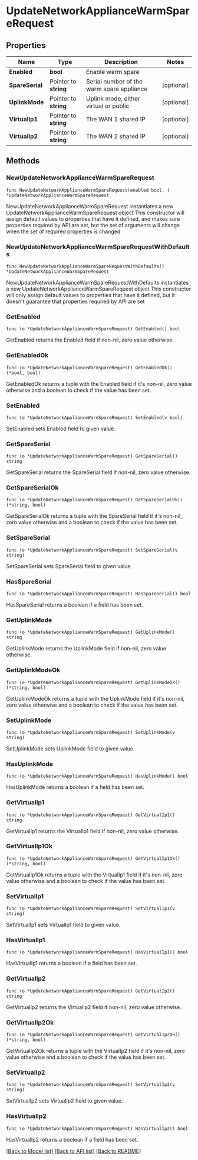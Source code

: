 # UpdateNetworkApplianceWarmSpareRequest

## Properties

Name | Type | Description | Notes
------------ | ------------- | ------------- | -------------
**Enabled** | **bool** | Enable warm spare | 
**SpareSerial** | Pointer to **string** | Serial number of the warm spare appliance | [optional] 
**UplinkMode** | Pointer to **string** | Uplink mode, either virtual or public | [optional] 
**VirtualIp1** | Pointer to **string** | The WAN 1 shared IP | [optional] 
**VirtualIp2** | Pointer to **string** | The WAN 2 shared IP | [optional] 

## Methods

### NewUpdateNetworkApplianceWarmSpareRequest

`func NewUpdateNetworkApplianceWarmSpareRequest(enabled bool, ) *UpdateNetworkApplianceWarmSpareRequest`

NewUpdateNetworkApplianceWarmSpareRequest instantiates a new UpdateNetworkApplianceWarmSpareRequest object
This constructor will assign default values to properties that have it defined,
and makes sure properties required by API are set, but the set of arguments
will change when the set of required properties is changed

### NewUpdateNetworkApplianceWarmSpareRequestWithDefaults

`func NewUpdateNetworkApplianceWarmSpareRequestWithDefaults() *UpdateNetworkApplianceWarmSpareRequest`

NewUpdateNetworkApplianceWarmSpareRequestWithDefaults instantiates a new UpdateNetworkApplianceWarmSpareRequest object
This constructor will only assign default values to properties that have it defined,
but it doesn't guarantee that properties required by API are set

### GetEnabled

`func (o *UpdateNetworkApplianceWarmSpareRequest) GetEnabled() bool`

GetEnabled returns the Enabled field if non-nil, zero value otherwise.

### GetEnabledOk

`func (o *UpdateNetworkApplianceWarmSpareRequest) GetEnabledOk() (*bool, bool)`

GetEnabledOk returns a tuple with the Enabled field if it's non-nil, zero value otherwise
and a boolean to check if the value has been set.

### SetEnabled

`func (o *UpdateNetworkApplianceWarmSpareRequest) SetEnabled(v bool)`

SetEnabled sets Enabled field to given value.


### GetSpareSerial

`func (o *UpdateNetworkApplianceWarmSpareRequest) GetSpareSerial() string`

GetSpareSerial returns the SpareSerial field if non-nil, zero value otherwise.

### GetSpareSerialOk

`func (o *UpdateNetworkApplianceWarmSpareRequest) GetSpareSerialOk() (*string, bool)`

GetSpareSerialOk returns a tuple with the SpareSerial field if it's non-nil, zero value otherwise
and a boolean to check if the value has been set.

### SetSpareSerial

`func (o *UpdateNetworkApplianceWarmSpareRequest) SetSpareSerial(v string)`

SetSpareSerial sets SpareSerial field to given value.

### HasSpareSerial

`func (o *UpdateNetworkApplianceWarmSpareRequest) HasSpareSerial() bool`

HasSpareSerial returns a boolean if a field has been set.

### GetUplinkMode

`func (o *UpdateNetworkApplianceWarmSpareRequest) GetUplinkMode() string`

GetUplinkMode returns the UplinkMode field if non-nil, zero value otherwise.

### GetUplinkModeOk

`func (o *UpdateNetworkApplianceWarmSpareRequest) GetUplinkModeOk() (*string, bool)`

GetUplinkModeOk returns a tuple with the UplinkMode field if it's non-nil, zero value otherwise
and a boolean to check if the value has been set.

### SetUplinkMode

`func (o *UpdateNetworkApplianceWarmSpareRequest) SetUplinkMode(v string)`

SetUplinkMode sets UplinkMode field to given value.

### HasUplinkMode

`func (o *UpdateNetworkApplianceWarmSpareRequest) HasUplinkMode() bool`

HasUplinkMode returns a boolean if a field has been set.

### GetVirtualIp1

`func (o *UpdateNetworkApplianceWarmSpareRequest) GetVirtualIp1() string`

GetVirtualIp1 returns the VirtualIp1 field if non-nil, zero value otherwise.

### GetVirtualIp1Ok

`func (o *UpdateNetworkApplianceWarmSpareRequest) GetVirtualIp1Ok() (*string, bool)`

GetVirtualIp1Ok returns a tuple with the VirtualIp1 field if it's non-nil, zero value otherwise
and a boolean to check if the value has been set.

### SetVirtualIp1

`func (o *UpdateNetworkApplianceWarmSpareRequest) SetVirtualIp1(v string)`

SetVirtualIp1 sets VirtualIp1 field to given value.

### HasVirtualIp1

`func (o *UpdateNetworkApplianceWarmSpareRequest) HasVirtualIp1() bool`

HasVirtualIp1 returns a boolean if a field has been set.

### GetVirtualIp2

`func (o *UpdateNetworkApplianceWarmSpareRequest) GetVirtualIp2() string`

GetVirtualIp2 returns the VirtualIp2 field if non-nil, zero value otherwise.

### GetVirtualIp2Ok

`func (o *UpdateNetworkApplianceWarmSpareRequest) GetVirtualIp2Ok() (*string, bool)`

GetVirtualIp2Ok returns a tuple with the VirtualIp2 field if it's non-nil, zero value otherwise
and a boolean to check if the value has been set.

### SetVirtualIp2

`func (o *UpdateNetworkApplianceWarmSpareRequest) SetVirtualIp2(v string)`

SetVirtualIp2 sets VirtualIp2 field to given value.

### HasVirtualIp2

`func (o *UpdateNetworkApplianceWarmSpareRequest) HasVirtualIp2() bool`

HasVirtualIp2 returns a boolean if a field has been set.


[[Back to Model list]](../README.md#documentation-for-models) [[Back to API list]](../README.md#documentation-for-api-endpoints) [[Back to README]](../README.md)


